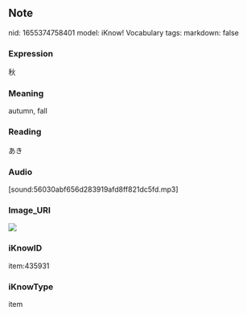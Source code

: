 ## Note
nid: 1655374758401
model: iKnow! Vocabulary
tags: 
markdown: false

### Expression
秋

### Meaning
autumn, fall

### Reading
あき

### Audio
[sound:56030abf656d283919afd8ff821dc5fd.mp3]

### Image_URI
<img src="8aaf335c8d77bc1d44e163c96bf70f9d.jpg">

### iKnowID
item:435931

### iKnowType
item
